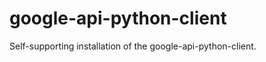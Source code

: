 google-api-python-client
========================

Self-supporting installation of the google-api-python-client.
